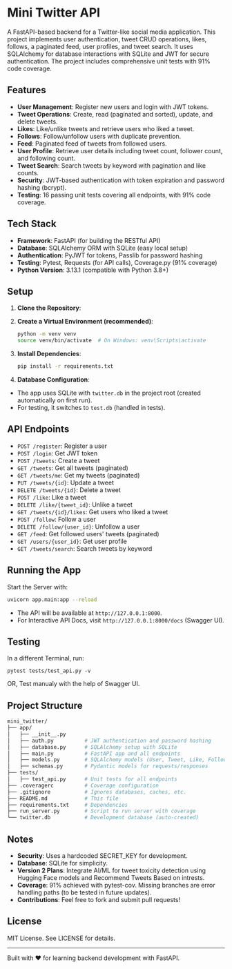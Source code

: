 # Mini Twitter API

A FastAPI-based backend for a Twitter-like social media application. This project implements user authentication, tweet CRUD operations, likes, follows, a paginated feed, user profiles, and tweet search. It uses SQLAlchemy for database interactions with SQLite and JWT for secure authentication. The project includes comprehensive unit tests with 91% code coverage.

## Features
- **User Management**: Register new users and login with JWT tokens.
- **Tweet Operations**: Create, read (paginated and sorted), update, and delete tweets.
- **Likes**: Like/unlike tweets and retrieve users who liked a tweet.
- **Follows**: Follow/unfollow users with duplicate prevention.
- **Feed**: Paginated feed of tweets from followed users.
- **User Profile**: Retrieve user details including tweet count, follower count, and following count.
- **Tweet Search**: Search tweets by keyword with pagination and like counts.
- **Security**: JWT-based authentication with token expiration and password hashing (bcrypt).
- **Testing**: 16 passing unit tests covering all endpoints, with 91% code coverage.

## Tech Stack
- **Framework**: FastAPI (for building the RESTful API)
- **Database**: SQLAlchemy ORM with SQLite (easy local setup)
- **Authentication**: PyJWT for tokens, Passlib for password hashing
- **Testing**: Pytest, Requests (for API calls), Coverage.py (91% coverage)
- **Python Version**: 3.13.1 (compatible with Python 3.8+)

## Setup
1. **Clone the Repository**:

2. **Create a Virtual Environment (recommended)**:
    ```bash
    python -m venv venv
    source venv/bin/activate  # On Windows: venv\Scripts\activate
    ```
3. **Install Dependencies**:
    ```bash
    pip install -r requirements.txt
    ```

4. **Database Configuration**:

- The app uses SQLite with `twitter.db` in the project root (created automatically on first run).
- For testing, it switches to `test.db` (handled in tests).

## API Endpoints

- `POST /register`: Register a user
- `POST /login`: Get JWT token
- `POST /tweets`: Create a tweet
- `GET /tweets`: Get all tweets (paginated)
- `GET /tweets/me`: Get my tweets (paginated)
- `PUT /tweets/{id}`: Update a tweet
- `DELETE /tweets/{id}`: Delete a tweet
- `POST /like`: Like a tweet
- `DELETE /like/{tweet_id}`: Unlike a tweet
- `GET /tweets/{id}/likes`: Get users who liked a tweet
- `POST /follow`: Follow a user
- `DELETE /follow/{user_id}`: Unfollow a user
- `GET /feed`: Get followed users' tweets (paginated)
- `GET /users/{user_id}`: Get user profile
- `GET /tweets/search`: Search tweets by keyword

## Running the App

Start the Server with:

```bash
uvicorn app.main:app --reload
```

- The API will be available at `http://127.0.0.1:8000`.
- For Interactive API Docs, visit `http://127.0.0.1:8000/docs` (Swagger UI).

## Testing

In a different Terminal, run:
    
    pytest tests/test_api.py -v

OR, Test manualy with the help of Swagger UI.

## Project Structure

```bash
mini_twitter/
├── app/
│   ├── __init__.py
│   ├── auth.py          # JWT authentication and password hashing
│   ├── database.py      # SQLAlchemy setup with SQLite
│   ├── main.py          # FastAPI app and all endpoints
│   ├── models.py        # SQLAlchemy models (User, Tweet, Like, Follow)
│   ├── schemas.py       # Pydantic models for requests/responses
├── tests/
│   ├── test_api.py      # Unit tests for all endpoints
├── .coveragerc          # Coverage configuration
├── .gitignore           # Ignores databases, caches, etc.
├── README.md            # This file
├── requirements.txt     # Dependencies
├── run_server.py        # Script to run server with coverage
└── twitter.db           # Development database (auto-created)
```

## Notes

- **Security**: Uses a hardcoded SECRET_KEY for development.
- **Database**: SQLite for simplicity.
- **Version 2 Plans**: Integrate AI/ML for tweet toxicity detection using Hugging Face models and Recommend Tweets Based on intrests.
- **Coverage**: 91% achieved with pytest-cov. Missing branches are error handling paths (to be tested in future updates).
- **Contributions**: Feel free to fork and submit pull requests!

## License
MIT License. See LICENSE for details.

---
Built with ❤️ for learning backend development with FastAPI.